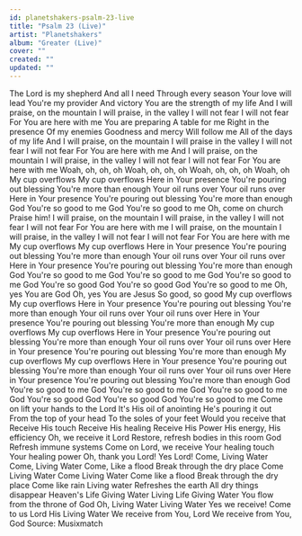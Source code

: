 ```yaml
---
id: planetshakers-psalm-23-live
title: "Psalm 23 (Live)"
artist: "Planetshakers"
album: "Greater (Live)"
cover: ""
created: ""
updated: ""
---
```


The Lord is my shepherd
And all I need
Through every season
Your love will lead
You're my provider
And victory
You are the strength of my life
And I will praise, on the mountain
I will praise, in the valley
I will not fear
I will not fear
For You are here with me
You are preparing
A table for me
Right in the presence
Of my enemies
Goodness and mercy
Will follow me
All of the days of my life
And I will praise, on the mountain
I will praise in the valley
I will not fear
I will not fear
For You are here with me
And I will praise, on the mountain
I will praise, in the valley
I will not fear
I will not fear
For You are here with me
Woah, oh, oh, oh
Woah, oh, oh, oh
Woah, oh, oh, oh
Woah, oh
My cup overflows
My cup overflows
Here in Your presence
You're pouring out blessing
You're more than enough
Your oil runs over
Your oil runs over
Here in Your presence
You're pouring out blessing
You're more than enough
God You're so good to me
God You're so good to me
Oh, come on church
Praise him!
I will praise, on the mountain
I will praise, in the valley
I will not fear
I will not fear
For You are here with me
I will praise, on the mountain
I will praise, in the valley
I will not fear
I will not fear
For You are here with me
My cup overflows
My cup overflows
Here in Your presence
You're pouring out blessing
You're more than enough
Your oil runs over
Your oil runs over
Here in Your presence
You're pouring out blessing
You're more than enough
God You're so good to me
God You're so good to me
God You're so good to me
God You're so good
God You're so good
God You're so good to me
Oh, yes You are God
Oh, yes You are Jesus
So good, so good
My cup overflows
My cup overflows
Here in Your presence
You're pouring out blessing
You're more than enough
Your oil runs over
Your oil runs over
Here in Your presence
You're pouring out blessing
You're more than enough
My cup overflows
My cup overflows
Here in Your presence
You're pouring out blessing
You're more than enough
Your oil runs over
Your oil runs over
Here in Your presence
You're pouring out blessing
You're more than enough
My cup overflows
My cup overflows
Here in Your presence
You're pouring out blessing
You're more than enough
Your oil runs over
Your oil runs over
Here in Your presence
You're pouring out blessing
You're more than enough
God You're so good to me
God You're so good to me
God You're so good to me
God You're so good
God You're so good
God You're so good to me
Come on lift your hands to the Lord
It's His oil of anointing
He's pouring it out
From the top of your head
To the soles of your feet
Would you receive that
Receive His touch
Receive His healing
Receive His Power
His energy, His efficiency
Oh, we receive it Lord
Restore, refresh bodies in this room God
Refresh immune systems
Come on Lord, we receive Your healing touch
Your healing power
Oh, thank you Lord!
Yes Lord!
Come, Living Water
Come, Living Water
Come, Like a flood
Break through the dry place
Come Living Water
Come Living Water
Come like a flood
Break through the dry place
Come like rain
Living water
Refreshes the earth
All dry things disappear
Heaven's Life Giving Water
Living Life Giving Water
You flow from the throne of God
Oh, Living Water
Living Water
Yes we receive!
Come to us Lord
His Living Water
We receive from You, Lord
We receive from You, God
Source: Musixmatch